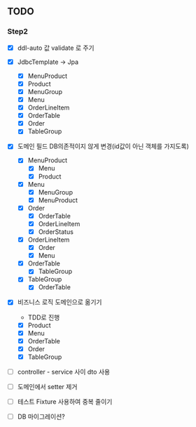 ## TODO

### Step2
- [x] ddl-auto 값 validate 로 주기
  
- [x] JdbcTemplate -> Jpa
    - [x] MenuProduct
    - [x] Product
    - [x] MenuGroup
    - [x] Menu
    - [x] OrderLineItem
    - [x] OrderTable
    - [x] Order
    - [x] TableGroup
  
- [x] 도메인 필드 DB의존적이지 않게 변경(id값이 아닌 객체를 가지도록)
    - [x] MenuProduct
        - [x] Menu
        - [x] Product
    - [x] Menu
        - [x] MenuGroup
        - [x] MenuProduct
    - [x] Order
        - [x] OrderTable 
        - [x] OrderLineItem
        - [x] OrderStatus
    - [x] OrderLineItem
        - [x] Order 
        - [x] Menu
    - [x] OrderTable
        - [x] TableGroup
    - [x] TableGroup
        - [x] OrderTable
    
- [x] 비즈니스 로직 도메인으로 옮기기
  * TDD로 진행
  - [x] Product
  - [x] Menu
  - [x] OrderTable
  - [x] Order
  - [x] TableGroup

- [ ] controller - service 사이 dto 사용  
- [ ] 도메인에서 setter 제거
- [ ] 테스트 Fixture 사용하여 중복 줄이기
- [ ] DB 마이그레이션?
